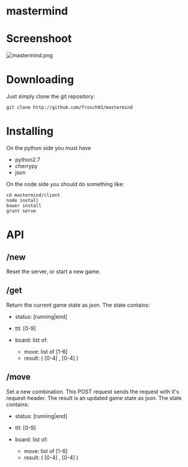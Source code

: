 mastermind
==========

# Screenshoot #

![mastermind.png](mastermind)

# Downloading #

Just simply clone the git repository:

    git clone http://github.com/frosch03/mastermind


# Installing #

On the python side you must have

* python2.7
* cherrypy
* json

On the node side you should do something like:

    cd mastermind/client
    node install
    bower install
    grunt serve

# API #

## /new ##

Reset the server, or start a new game.


## /get ##

Return the current game state as json. The state contains:

* status: [running|end]
* ttl: [0-9]
* board: list of:

    * move: list of [1-6]
    * result: ( [0-4] , [0-4] )


## /move ##

Set a new combination. This POST request sends the request with it's
request-header. The result is an updated game state as json. The state
contains:

* status: [running|end]
* ttl: [0-9]
* board: list of:

    * move: list of [1-6]
    * result: ( [0-4] , [0-4] )
